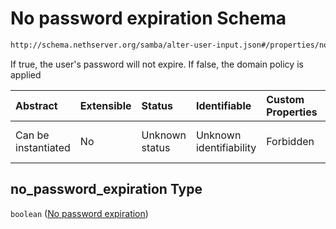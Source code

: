 # No password expiration Schema

```txt
http://schema.nethserver.org/samba/alter-user-input.json#/properties/no_password_expiration
```

If true, the user's password will not expire. If false, the domain policy is applied

| Abstract            | Extensible | Status         | Identifiable            | Custom Properties | Additional Properties | Access Restrictions | Defined In                                                                    |
| :------------------ | :--------- | :------------- | :---------------------- | :---------------- | :-------------------- | :------------------ | :---------------------------------------------------------------------------- |
| Can be instantiated | No         | Unknown status | Unknown identifiability | Forbidden         | Allowed               | none                | [alter-user-input.json\*](samba/alter-user-input.json "open original schema") |

## no\_password\_expiration Type

`boolean` ([No password expiration](alter-user-input-properties-no-password-expiration.md))
